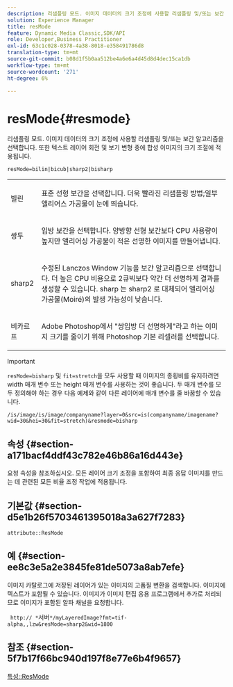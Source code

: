 ```yaml
---
description: 리샘플링 모드. 이미지 데이터의 크기 조정에 사용할 리샘플링 및/또는 보간 알고리즘을 선택합니다. 또한 텍스트 레이어 회전 및 보기 변형 중에 합성 이미지의 크기 조절에 적용됩니다.
solution: Experience Manager
title: resMode
feature: Dynamic Media Classic,SDK/API
role: Developer,Business Practitioner
exl-id: 63c1c028-0378-4a38-8018-e358491786d8
translation-type: tm+mt
source-git-commit: b08d1f5b0aa512be4a6e6a4d45d8d4dec15ca1db
workflow-type: tm+mt
source-wordcount: '271'
ht-degree: 6%

---
```


# resMode{#resmode}

리샘플링 모드. 이미지 데이터의 크기 조정에 사용할 리샘플링 및/또는 보간 알고리즘을 선택합니다. 또한 텍스트 레이어 회전 및 보기 변형 중에 합성 이미지의 크기 조절에 적용됩니다.

`resMode=bilin|bicub|sharp2|bisharp`

<table id="table_FD658AC521E24EB9ADBB87F98549BC3B"> 
 <tbody> 
  <tr> 
   <td colname="col1"> <p> <span class="codeph"> 빌린  </span> </p> </td> 
   <td colname="col2"> <p>표준 선형 보간을 선택합니다. 더욱 빨라진 리샘플링 방법;일부 앨리어스 가공물이 눈에 띄습니다. </p> </td> 
  </tr> 
  <tr> 
   <td colname="col1"> <p> <span class="codeph"> 쌍두  </span> </p> </td> 
   <td colname="col2"> <p>입방 보간을 선택합니다. 양방향 선형 보간보다 CPU 사용량이 높지만 앨리어싱 가공물이 적은 선명한 이미지를 만들어냅니다. </p> </td> 
  </tr> 
  <tr> 
   <td colname="col1"> <p> <span class="codeph"> sharp2  </span> </p> </td> 
   <td colname="col2"> <p>수정된 Lanczos Window 기능을 보간 알고리즘으로 선택합니다. 더 높은 CPU 비용으로 2큐빅보다 약간 더 선명하게 결과를 생성할 수 있습니다. <span class="codeph"> sharp </span> 는  <span class="codeph"> sharp2 </span>로 대체되어 앨리어싱 가공물(Moiré)의 발생 가능성이 낮습니다. </p> </td> 
  </tr> 
  <tr> 
   <td colname="col1"> <p> <span class="codeph"> 비카르프  </span> </p> </td> 
   <td colname="col2"> <p>Adobe Photoshop에서 "쌍입방 더 선명하게"라고 하는 이미지 크기를 줄이기 위해 Photoshop 기본 리셀러를 선택합니다. </p> </td> 
  </tr> 
 </tbody> 
</table>

>[!IMPORTANT]
>
>`resMode=bisharp` 및 `fit=stretch`을 모두 사용할 때 이미지의 종횡비를 유지하려면 width 매개 변수 또는 height 매개 변수를 사용하는 것이 좋습니다. 두 매개 변수를 모두 정의해야 하는 경우 다음 예제와 같이 다른 레이어에 매개 변수를 줄 바꿈할 수 있습니다.
>
>`/is/image/is/image/companyname?layer=0&src=is(companyname/imagename?wid=30&hei=30&fit=stretch)&resmode=bisharp`

## 속성 {#section-a171bacf4ddf43c782e46b86a16d443e}

요청 속성을 참조하십시오. 모든 레이어 크기 조정을 포함하여 최종 응답 이미지를 만드는 데 관련된 모든 비율 조정 작업에 적용됩니다.

## 기본값 {#section-d5e1b26f5703461395018a3a627f7283}

`attribute::ResMode`

## 예 {#section-ee8c3e5a2e3845fe81de5073a8ab7efe}

이미지 카탈로그에 저장된 레이어가 있는 이미지의 고품질 변환을 검색합니다. 이미지에 텍스트가 포함될 수 있습니다. 이미지가 이미지 편집 응용 프로그램에서 추가로 처리되므로 이미지가 포함된 알파 채널을 요청합니다.

` http:// *`서버`*/myLayeredImage?fmt=tif-alpha,,lzw&resMode=sharp2&wid=1800`

## 참조 {#section-5f7b17f66bc940d197f8e77e6b4f9657}

[특성::ResMode](../../../../../is-api/image-catalog/image-serving-api-ref/c-image-catalog-reference/c-attributes-reference/r-is-cat-resmode.md#reference-609095ef568743a086f28d87c54dafa2)

